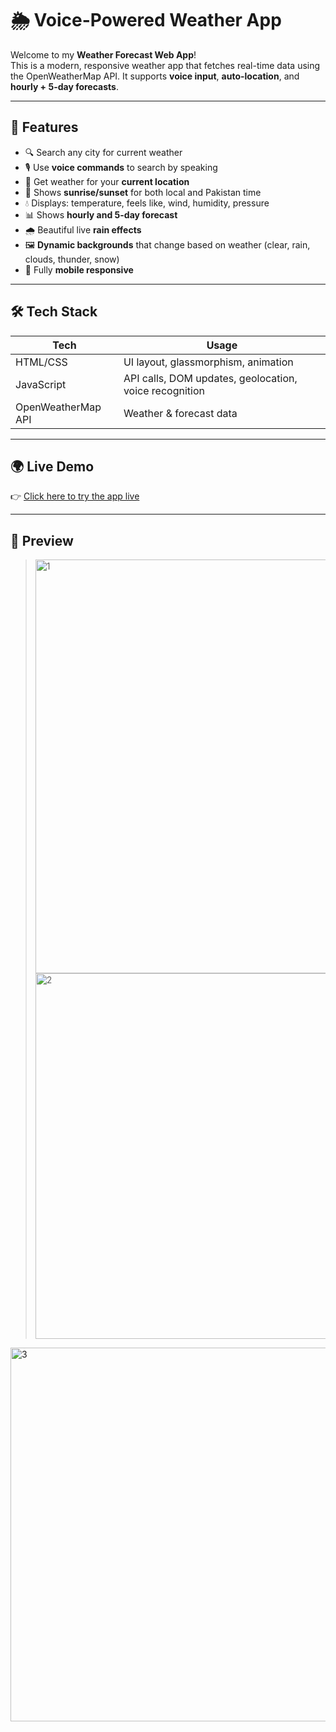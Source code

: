# 🌦️ Voice-Powered Weather App

Welcome to my **Weather Forecast Web App**!  
This is a modern, responsive weather app that fetches real-time data using the OpenWeatherMap API. It supports **voice input**, **auto-location**, and **hourly + 5-day forecasts**.

---

## 🧠 Features

- 🔍 Search any city for current weather
- 🎙️ Use **voice commands** to search by speaking
- 📍 Get weather for your **current location**
- 🌅 Shows **sunrise/sunset** for both local and Pakistan time
- 💧 Displays: temperature, feels like, wind, humidity, pressure
- 📊 Shows **hourly and 5-day forecast**
- 🌧️ Beautiful live **rain effects**
- 🖼️ **Dynamic backgrounds** that change based on weather (clear, rain, clouds, thunder, snow)
- 📱 Fully **mobile responsive**


---

## 🛠️ Tech Stack

| Tech        | Usage |
|-------------|-------|
| HTML/CSS    | UI layout, glassmorphism, animation |
| JavaScript  | API calls, DOM updates, geolocation, voice recognition |
| OpenWeatherMap API | Weather & forecast data |

---

## 🌍 Live Demo

👉 [Click here to try the app live](https://aafia1.github.io/weather-app/)

---

## 📸 Preview

><img width="1366" height="662" alt="1" src="https://github.com/user-attachments/assets/e8a2af3f-e348-4991-958e-86fd4239cf37" />
> <img width="1332" height="585" alt="2" src="https://github.com/user-attachments/assets/95d9f847-6fbd-4433-b757-58f32b16cd17" />
<img width="1333" height="598" alt="3" src="https://github.com/user-attachments/assets/4f63ab0d-43e4-4c16-90c7-3f9394ce3296" />



